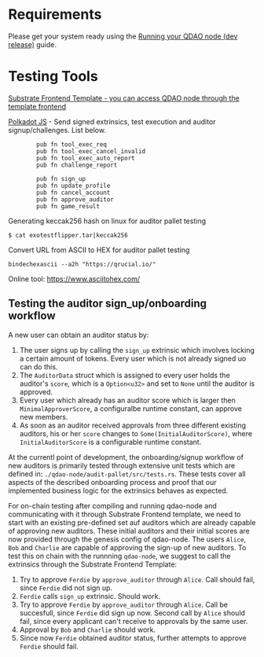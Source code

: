 # Requirements

Please get your system ready using the [Running your QDAO node (dev release)](https://github.com/Qrucial/QRUCIAL-DAO/wiki/How-to-run-your-own-node) guide.


# Testing Tools

[Substrate Frontend Template - you can access QDAO node through the template frontend](https://github.com/substrate-developer-hub/substrate-front-end-template)

[Polkadot JS](https://polkadot.js.org/apps/#/extrinsics) - Send signed extrinsics, test execution and auditor signup/challenges. List below.

```
        pub fn tool_exec_req
        pub fn tool_exec_cancel_invalid
        pub fn tool_exec_auto_report
        pub fn challenge_report

        pub fn sign_up
        pub fn update_profile
        pub fn cancel_account
        pub fn approve_auditor
        pub fn game_result
```

Generating keccak256 hash on linux for auditor pallet testing
```
$ cat exotestflipper.tar|keccak256
```

Convert URL from ASCII to HEX for auditor pallet testing
```
bindechexascii --a2h "https://qrucial.io/"
```
Online tool: https://www.asciitohex.com/


## Testing the auditor sign_up/onboarding workflow

A new user can obtain an auditor status by:

1. The user signs up by calling the `sign_up` extrinsic which involves locking a certain amount of tokens. Every user which is not already signed uo can do this.
2. The `AuditorData` struct which is assigned to every user holds the auditor's `score`, which is a `Option<u32>` and set to `None` until the auditor is approved. 
3. Every user which already has an auditor score which is larger then `MinimalApproverScore`, a configuralbe runtime constant, can approve new members.
4. As soon as an auditor received approvals from three different existing auditors, his or her `score` changes to `Some(InitialAuditorScore)`, where `InitialAuditorScore` is a configurable runtime constant.

At the currentl point of development, the onboarding/signup workflow of new auditors is primarily tested through extensive unit tests which are defined in: `./qdao-node/audit-pallet/src/tests.rs`. These tests cover all aspects of the described onboarding process and proof that our implemented business logic for the extrinsics behaves as expected.

For on-chain testing after compiling and running qdao-node and communicating with it through Substrate Frontend template, we need to start with an existing pre-defined set auf auditors which are already capable of approving new auditors. These initial auditors and their initial scores are now provided through the genesis config of qdao-node. The users `Alice`, `Bob` and `Charlie` are capable of approving the sign-up of new auditors. To test this on chain with the runnning `qdao-node`, we suggest to call the extrinsics through the Substrate Frontend Template:

1. Try to approve `Ferdie` by `approve_auditor` through `Alice`. Call should fail, since `Ferdie` did not sign up.
2. `Ferdie` calls `sign_up` extrinsic. Should work.
3. Try to approve `Ferdie` by `approve_auditor` through `Alice`. Call be succesfull, since `Ferdie` did sign up now. Second call by `Alice` should fail, since every applicant can't receive to approvals by the same user.
4. Approval by `Bob` and `Charlie` should work.
5. Since now `Ferdie` obtained auditor status, further attempts to approve `Ferdie` should fail.  

